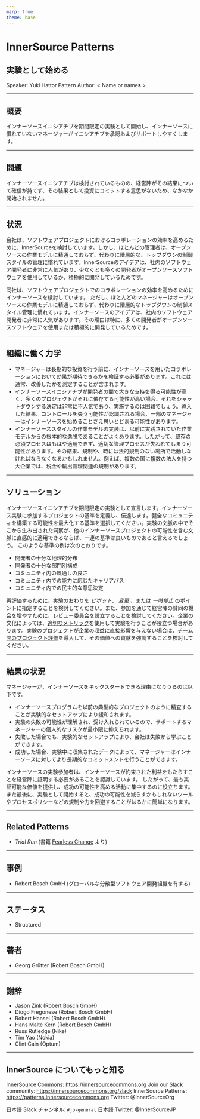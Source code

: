```yaml
---
marp: true
theme: base
---
```



<!-- _class: cover lead -->

# InnerSource Patterns

## 実験として始める

Speaker: Yuki Hattor
Pattern Author: < Name or name**s** >

---

<!--
header: '**InnerSource Patterns**: 実験として始める'
paginate: true
class: slides
footer: '[Yuki Hattori (@yuhattor)](https://twitter.com/yuhattor)'
-->




## 概要

インナーソースイニシアチブを期間限定の実験として開始し、インナーソースに慣れていないマネージャーがイニシアチブを承認およびサポートしやすくします。

---

## 問題

インナーソースイニシアチブは検討されているものの、経営陣がその結果について確信が持てず、その結果として投資にコミットする意思がないため、なかなか開始されません。

---

## 状況

会社は、ソフトウェアプロジェクトにおけるコラボレーションの効率を高めるために、InnerSourceを検討しています。しかし、ほとんどの管理者は、オープンソースの作業モデルに精通しておらず、代わりに階層的な、トップダウンの制御スタイルの管理に慣れています。InnerSourceのアイデアは、社内のソフトウェア開発者に非常に人気があり、少なくとも多くの開発者がオープンソースソフトウェアを使用しているか、積極的に開発しているためです。

同社は、ソフトウェアプロジェクトでのコラボレーションの効率を高めるためにインナーソースを検討しています。 ただし、ほとんどのマネージャーはオープンソースの作業モデルに精通しておらず、代わりに階層的なトップダウンの制御スタイル管理に慣れています。インナーソースのアイデアは、社内のソフトウェア開発者に非常に人気があります。その理由は特に、多くの開発者がオープンソースソフトウェアを使用または積極的に開発しているためです。

---

## 組織に働く力学

- マネージャーは長期的な投資を行う前に、インナーソースを用いたコラボレーションにおいて効果が期待できるかを検証する必要があります。これには通常、改善したかを測定することが含まれます。
- インナーソースイニシアチブが開発者の間で大きな支持を得る可能性が高く、多くのプロジェクトがそれに依存する可能性が高い場合、それをシャットダウンする決定は非常に不人気であり、実施するのは困難でしょう。導入した結果、コントロールを失う可能性が認識される場合、一部のマネージャーはインナーソースを始めることさえ思いとどまる可能性があります。
- インナーソーススタイルの作業モデルの実装は、以前に実践されていた作業モデルからの根本的な逸脱であることがよくあります。したがって、既存の必須プロセスはもはや適用できず、適切な管理プロセスが失われてしまう可能性があります。その結果、規制や、時には法的規制のない場所で活動しなければならなくなるかもしれません。例えば、複数の国に複数の法人を持つ大企業では、税金や輸出管理関連の規制があります。

---

## ソリューション

インナーソースイニシアチブを期間限定の実験として宣言します。インナーソース実験に参加するプロジェクトの基準を定義し、伝達します。健全なコミュニティを構築する可能性を最大化する基準を選択してください。実験の文脈の中でそこから生み出された洞察が、他のインナーソースプロジェクトの可能性を含む文脈に直感的に適用できるならば、一連の基準は良いものであると言えるでしょう。
このような基準の例は次のとおりです。

- 開発者の十分な地理的分布
- 開発者の十分な部門別構成
- コミュニティ内の風通しの良さ
- コミュニティ内での能力に応じたキャリアパス
- コミュニティ内での民主的な意思決定

再評価するために、実験のおわりを _ピボット_、 _変更_ 、または _一時停止_ のポイントに指定することを検討してください。また、参加を通じて経営陣の賛同の機会を増やすために、[レビュー委員会](review-committee.md)を設立することを検討してください。企業の文化によっては、[適切なメトリック](../patterns/1-initial/introducing-metrics-in-innersource.md)を使用して実験を行うことが役立つ場合があります。実験のプロジェクトが企業の収益に直接影響を与えない場合は、[チーム間のプロジェクト評価](crossteam-project-valuation.md)を導入して、その価値への貢献を強調することを検討してください。

---

## 結果の状況

マネージャーが、インナーソースをキックスタートできる理由になりうるのは以下です。

* インナーソースプログラムを以前の典型的なプロジェクトのように精査することが実験的なセットアップにより緩和されます。
* 実験の失敗の可能性が理解され、受け入れられているので、サポートするマネージャーの個人的なリスクが最小限に抑えられます。
* 失敗した場合でも、実験的なセットアップにより、会社は失敗から学ぶことができます。
* 成功した場合、実験中に収集されたデータによって、マネージャーはインナーソースに対してより長期的なコミットメントを行うことができます。

インナーソースの実験参加者は、インナーソースが約束された利益をもたらすことを経営陣に証明する必要があることを認識しています。 したがって、最も実証可能な価値を提供し、成功の可能性を高める活動に集中するのに役立ちます。
また最後に、実験として開始すると、成功の可能性を減らすかもしれないツールやプロセスポリシーなどの規制や力を回避することがはるかに簡単になります。

---

## Related Patterns

- _Trial Run_ (書籍 [Fearless Change](https://fearlesschangepatterns.com/) より)

---

## 事例

- Robert Bosch GmbH (グローバルな分散型ソフトウェア開発組織を有する)

---

## ステータス

* Structured

---

## 著者

- Georg Grütter (Robert Bosch GmbH)

---

## 謝辞

- Jason Zink (Robert Bosch GmbH)
- Diogo Fregonese (Robert Bosch GmbH)
- Robert Hansel (Robert Bosch GmbH)
- Hans Malte Kern (Robert Bosch GmbH)
- Russ Rutledge (Nike)
- Tim Yao (Nokia)
- Clint Cain (Optum)

---

## InnerSource についてもっと知る

InnerSource Commons: https://innersourcecommons.org
Join our Slack community: https://innersourcecommons.org/slack
InnerSource Patterns: https://patterns.innersourcecommons.org
Twitter: @InnerSourceOrg

日本語 Slack チャンネル: ```#jp-general```
日本語 Twitter: @InnerSourceJP
